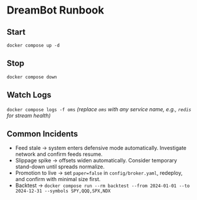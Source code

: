 # DreamBot Runbook

## Start
`docker compose up -d`

## Stop
`docker compose down`

## Watch Logs
`docker compose logs -f oms` *(replace `oms` with any service name, e.g., `redis` for stream health)*

## Common Incidents
- Feed stale → system enters defensive mode automatically. Investigate network and confirm feeds resume.
- Slippage spike → offsets widen automatically. Consider temporary stand-down until spreads normalize.
- Promotion to live → set `paper=false` in `config/broker.yaml`, redeploy, and confirm with minimal size first.
- Backtest → `docker compose run --rm backtest --from 2024-01-01 --to 2024-12-31 --symbols SPY,QQQ,SPX,NDX`
